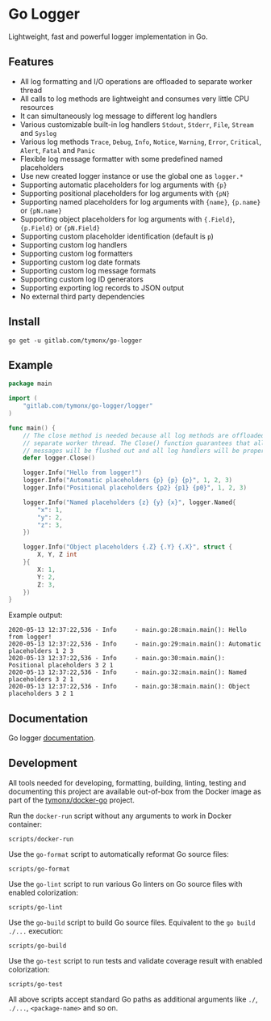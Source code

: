 # Go Logger

Lightweight, fast and powerful logger implementation in Go.

## Features

*   All log formatting and I/O operations are offloaded to separate worker thread
*   All calls to log methods are lightweight and consumes very little CPU resources
*   It can simultaneously log message to different log handlers
*   Various customizable built-in log handlers `Stdout`, `Stderr`, `File`, `Stream` and `Syslog`
*   Various log methods `Trace`, `Debug`, `Info`, `Notice`, `Warning`, `Error`, `Critical`, `Alert`, `Fatal` and `Panic`
*   Flexible log message formatter with some predefined named placeholders
*   Use new created logger instance or use the global one as `logger.*`
*   Supporting automatic placeholders for log arguments with `{p}`
*   Supporting positional placeholders for log arguments with `{pN}`
*   Supporting named placeholders for log arguments with `{name}`, `{p.name}` or `{pN.name}`
*   Supporting object placeholders for log arguments with `{.Field}`, `{p.Field}` or `{pN.Field}`
*   Supporting custom placeholder identification (default is `p`)
*   Supporting custom log handlers
*   Supporting custom log formatters
*   Supporting custom log date formats
*   Supporting custom log message formats
*   Supporting custom log ID generators
*   Supporting exporting log records to JSON output
*   No external third party dependencies

## Install

```plaintext
go get -u gitlab.com/tymonx/go-logger
```

## Example

```go
package main

import (
	"gitlab.com/tymonx/go-logger/logger"
)

func main() {
	// The close method is needed because all log methods are offloaded to
	// separate worker thread. The Close() function guarantees that all log
	// messages will be flushed out and all log handlers will be properly closed
	defer logger.Close()

	logger.Info("Hello from logger!")
	logger.Info("Automatic placeholders {p} {p} {p}", 1, 2, 3)
	logger.Info("Positional placeholders {p2} {p1} {p0}", 1, 2, 3)

	logger.Info("Named placeholders {z} {y} {x}", logger.Named{
		"x": 1,
		"y": 2,
		"z": 3,
	})

	logger.Info("Object placeholders {.Z} {.Y} {.X}", struct {
		X, Y, Z int
	}{
		X: 1,
		Y: 2,
		Z: 3,
	})
}
```

Example output:

```plaintext
2020-05-13 12:37:22,536 - Info     - main.go:28:main.main(): Hello from logger!
2020-05-13 12:37:22,536 - Info     - main.go:29:main.main(): Automatic placeholders 1 2 3
2020-05-13 12:37:22,536 - Info     - main.go:30:main.main(): Positional placeholders 3 2 1
2020-05-13 12:37:22,536 - Info     - main.go:32:main.main(): Named placeholders 3 2 1
2020-05-13 12:37:22,536 - Info     - main.go:38:main.main(): Object placeholders 3 2 1
```

## Documentation

Go logger [documentation](https://tymonx.gitlab.io/go-logger/doc/pkg/gitlab.com/tymonx/go-logger/logger/).

## Development

All tools needed for developing, formatting, building, linting, testing and
documenting this project are available out-of-box from the Docker image as
part of the [tymonx/docker-go](https://gitlab.com/tymonx/docker-go) project.

Run the `docker-run` script without any arguments to work in Docker
container:

```plaintext
scripts/docker-run
```

Use the `go-format` script to automatically reformat Go source files:

```plaintext
scripts/go-format
```

Use the `go-lint` script to run various Go linters on Go source files with
enabled colorization:

```plaintext
scripts/go-lint
```

Use the `go-build` script to build Go source files. Equivalent to
the `go build ./...` execution:

```plaintext
scripts/go-build
```

Use the `go-test` script to run tests and validate coverage result with
enabled colorization:

```plaintext
scripts/go-test
```

All above scripts accept standard Go paths as additional arguments like
`./`, `./...`, `<package-name>` and so on.
